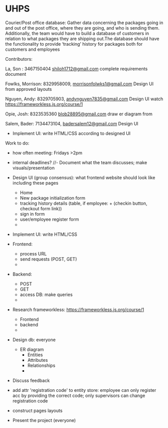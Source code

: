 # UHPS
Courier/Post office database: Gather data concerning the packages going in and out of the post office, where they are going, and who is sending them. Additionally, the team would have to build a database of customers in  relation to what packages they are shipping out.The database should have the functionality to provide ‘tracking’ history for packages both for customers and employees

Contributors:

La, Son : 3467150404 shiloh1712@gmail.com
complete requirements document


Fowlks, Morrison: 8329958009, morrisonfolwks1@gmail.com
Design UI from approved layouts

Nguyen, Andy: 8329705903, andynguyen7835@gmail.com
Design UI
watch https://frameworkless.js.org/course/1


Opie, Josh: 8323535360  blob28895@gmail.com
draw er diagram from 


Salem, Bader: 7134473104, badersalem12@gmail.com
Design UI
- Implement UI: write HTML/CSS according to designed UI 


Work to do:
- how often meeting: Fridays >2pm 
- internal deadlines? 
//- Document what the team discusses; make visuals/presentation
- Design UI (group consensus): what frontend website should look like including these pages
  + Home 
  + New package initialization form
  + tracking history details (table, if employee: + (checkin button, checkout form link))
  + sign in form
  + user/employee register form
  +
- Implement UI: write HTML/CSS
- Frontend:
  + process URL
  + send requests (POST, GET)
  +
- Backend:
  + POST
  + GET
  + access DB: make queries
  +  
- Research frameworkless: https://frameworkless.js.org/course/1 
  + Frontend
  + backend
  + 
- Design db: everyone
  + ER diagram
    * Entities
    * Attributes
    * Relationships
    * 
- Discuss feedback
- add attr 'registration code' to entity store: employee can only register acc by providing the correct code; only supervisors can change registration code
- construct pages layouts
 

- Present the project (everyone)
